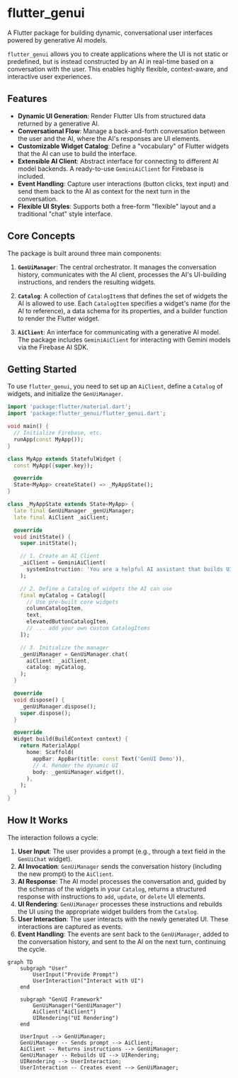 # flutter_genui

A Flutter package for building dynamic, conversational user interfaces powered by generative AI models.

`flutter_genui` allows you to create applications where the UI is not static or predefined, but is instead constructed by an AI in real-time based on a conversation with the user. This enables highly flexible, context-aware, and interactive user experiences.

## Features

- **Dynamic UI Generation**: Render Flutter UIs from structured data returned by a generative AI.
- **Conversational Flow**: Manage a back-and-forth conversation between the user and the AI, where the AI's responses are UI elements.
- **Customizable Widget Catalog**: Define a "vocabulary" of Flutter widgets that the AI can use to build the interface.
- **Extensible AI Client**: Abstract interface for connecting to different AI model backends. A ready-to-use `GeminiAiClient` for Firebase is included.
- **Event Handling**: Capture user interactions (button clicks, text input) and send them back to the AI as context for the next turn in the conversation.
- **Flexible UI Styles**: Supports both a free-form "flexible" layout and a traditional "chat" style interface.

## Core Concepts

The package is built around three main components:

1. **`GenUiManager`**: The central orchestrator. It manages the conversation history, communicates with the AI client, processes the AI's UI-building instructions, and renders the resulting widgets.

2. **`Catalog`**: A collection of `CatalogItem`s that defines the set of widgets the AI is allowed to use. Each `CatalogItem` specifies a widget's name (for the AI to reference), a data schema for its properties, and a builder function to render the Flutter widget.

3. **`AiClient`**: An interface for communicating with a generative AI model. The package includes `GeminiAiClient` for interacting with Gemini models via the Firebase AI SDK.

## Getting Started

To use `flutter_genui`, you need to set up an `AiClient`, define a `Catalog` of widgets, and initialize the `GenUiManager`.

```dart
import 'package:flutter/material.dart';
import 'package:flutter_genui/flutter_genui.dart';

void main() {
  // Initialize Firebase, etc.
  runApp(const MyApp());
}

class MyApp extends StatefulWidget {
  const MyApp({super.key});

  @override
  State<MyApp> createState() => _MyAppState();
}

class _MyAppState extends State<MyApp> {
  late final GenUiManager _genUiManager;
  late final AiClient _aiClient;

  @override
  void initState() {
    super.initState();

    // 1. Create an AI Client
    _aiClient = GeminiAiClient(
      systemInstruction: 'You are a helpful AI assistant that builds UIs.',
    );

    // 2. Define a Catalog of widgets the AI can use
    final myCatalog = Catalog([
      // Use pre-built core widgets
      columnCatalogItem,
      text,
      elevatedButtonCatalogItem,
      // ... add your own custom CatalogItems
    ]);

    // 3. Initialize the manager
    _genUiManager = GenUiManager.chat(
      aiClient: _aiClient,
      catalog: myCatalog,
    );
  }

  @override
  void dispose() {
    _genUiManager.dispose();
    super.dispose();
  }

  @override
  Widget build(BuildContext context) {
    return MaterialApp(
      home: Scaffold(
        appBar: AppBar(title: const Text('GenUI Demo')),
        // 4. Render the dynamic UI
        body: _genUiManager.widget(),
      ),
    );
  }
}
```

## How It Works

The interaction follows a cycle:

1. **User Input**: The user provides a prompt (e.g., through a text field in the `GenUiChat` widget).
2. **AI Invocation**: `GenUiManager` sends the conversation history (including the new prompt) to the `AiClient`.
3. **AI Response**: The AI model processes the conversation and, guided by the schemas of the widgets in your `Catalog`, returns a structured response with instructions to `add`, `update`, or `delete` UI elements.
4. **UI Rendering**: `GenUiManager` processes these instructions and rebuilds the UI using the appropriate widget builders from the `Catalog`.
5. **User Interaction**: The user interacts with the newly generated UI. These interactions are captured as events.
6. **Event Handling**: The events are sent back to the `GenUiManager`, added to the conversation history, and sent to the AI on the next turn, continuing the cycle.

```mermaid
graph TD
    subgraph "User"
        UserInput("Provide Prompt")
        UserInteraction("Interact with UI")
    end

    subgraph "GenUI Framework"
        GenUiManager("GenUiManager")
        AiClient("AiClient")
        UIRendering("UI Rendering")
    end

    UserInput --> GenUiManager;
    GenUiManager -- Sends prompt --> AiClient;
    AiClient -- Returns instructions --> GenUiManager;
    GenUiManager -- Rebuilds UI --> UIRendering;
    UIRendering --> UserInteraction;
    UserInteraction -- Creates event --> GenUiManager;
```